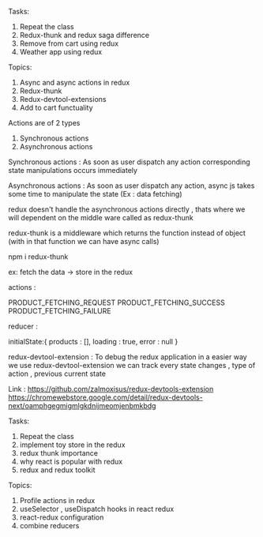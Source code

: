 Tasks:

1. Repeat the class
2. Redux-thunk and redux saga difference
3. Remove from cart using redux
4. Weather app using redux

Topics:

1. Async and async actions in redux
2. Redux-thunk
3. Redux-devtool-extensions
4. Add to cart functuality

Actions are of 2 types

1. Synchronous actions
2. Asynchronous actions

Synchronous actions : As soon as user dispatch any action corresponding state manipulations occurs immediately

Asynchronous actions : As soon as user dispatch any action, async js takes some time to manipulate the state (Ex : data fetching)

redux doesn't handle the asynchronous actions directly , thats where we will dependent on the middle ware called as redux-thunk

redux-thunk is a middleware which returns the function instead of object (with in that function we can have async calls)

npm i redux-thunk

ex: fetch the data -> store in the redux

actions :

PRODUCT_FETCHING_REQUEST
PRODUCT_FETCHING_SUCCESS
PRODUCT_FETCHING_FAILURE

reducer :

initialState:{
products : [],
loading : true,
error : null
}

redux-devtool-extension : To debug the redux application in a easier way we use redux-devtool-extension
we can track every state changes , type of action , previous current state

Link : https://github.com/zalmoxisus/redux-devtools-extension
https://chromewebstore.google.com/detail/redux-devtools-next/oamphgegmigmlgkdnijmeomjenbmkbdg

Tasks:

1. Repeat the class
2. implement toy store in the redux
3. redux thunk importance
4. why react is popular with redux
5. redux and redux toolkit

Topics:

1. Profile actions in redux
2. useSelector , useDispatch hooks in react redux
3. react-redux configuration
4. combine reducers
